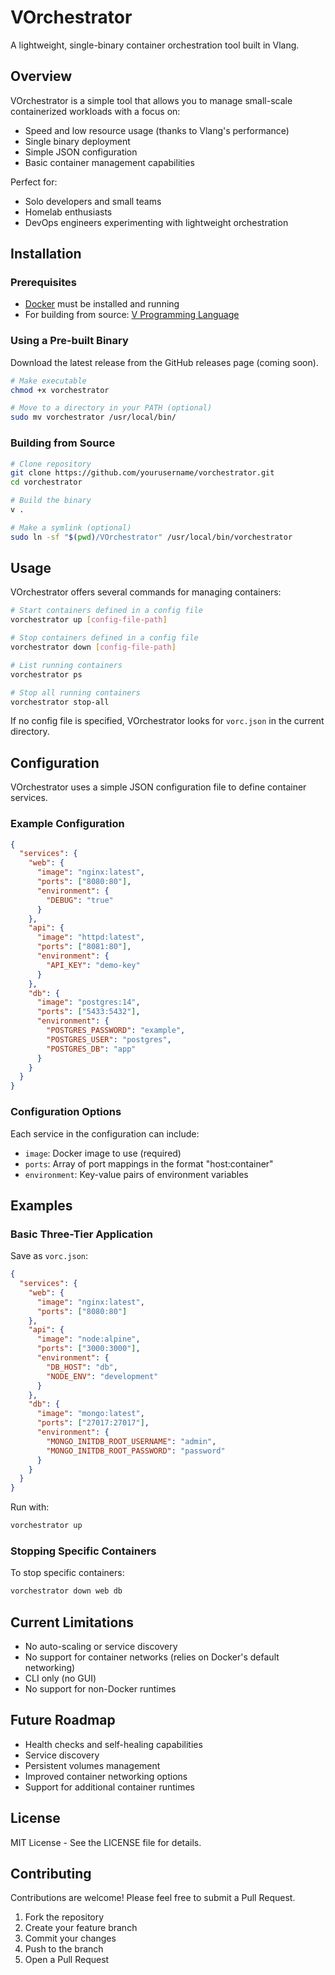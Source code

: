 # VOrchestrator

A lightweight, single-binary container orchestration tool built in Vlang.

## Overview

VOrchestrator is a simple tool that allows you to manage small-scale containerized workloads with a focus on:

- Speed and low resource usage (thanks to Vlang's performance)
- Single binary deployment
- Simple JSON configuration
- Basic container management capabilities

Perfect for:
- Solo developers and small teams
- Homelab enthusiasts
- DevOps engineers experimenting with lightweight orchestration

## Installation

### Prerequisites

- [Docker](https://docs.docker.com/get-docker/) must be installed and running
- For building from source: [V Programming Language](https://vlang.io/)

### Using a Pre-built Binary

Download the latest release from the GitHub releases page (coming soon).

```bash
# Make executable
chmod +x vorchestrator

# Move to a directory in your PATH (optional)
sudo mv vorchestrator /usr/local/bin/
```

### Building from Source

```bash
# Clone repository
git clone https://github.com/yourusername/vorchestrator.git
cd vorchestrator

# Build the binary
v .

# Make a symlink (optional)
sudo ln -sf "$(pwd)/VOrchestrator" /usr/local/bin/vorchestrator
```

## Usage

VOrchestrator offers several commands for managing containers:

```bash
# Start containers defined in a config file
vorchestrator up [config-file-path]

# Stop containers defined in a config file
vorchestrator down [config-file-path]

# List running containers
vorchestrator ps

# Stop all running containers
vorchestrator stop-all
```

If no config file is specified, VOrchestrator looks for `vorc.json` in the current directory.

## Configuration

VOrchestrator uses a simple JSON configuration file to define container services.

### Example Configuration

```json
{
  "services": {
    "web": {
      "image": "nginx:latest",
      "ports": ["8080:80"],
      "environment": {
        "DEBUG": "true"
      }
    },
    "api": {
      "image": "httpd:latest",
      "ports": ["8081:80"],
      "environment": {
        "API_KEY": "demo-key"
      }
    },
    "db": {
      "image": "postgres:14",
      "ports": ["5433:5432"],
      "environment": {
        "POSTGRES_PASSWORD": "example",
        "POSTGRES_USER": "postgres",
        "POSTGRES_DB": "app"
      }
    }
  }
}
```

### Configuration Options

Each service in the configuration can include:

- `image`: Docker image to use (required)
- `ports`: Array of port mappings in the format "host:container"
- `environment`: Key-value pairs of environment variables

## Examples

### Basic Three-Tier Application

Save as `vorc.json`:

```json
{
  "services": {
    "web": {
      "image": "nginx:latest",
      "ports": ["8080:80"]
    },
    "api": {
      "image": "node:alpine",
      "ports": ["3000:3000"],
      "environment": {
        "DB_HOST": "db",
        "NODE_ENV": "development"
      }
    },
    "db": {
      "image": "mongo:latest",
      "ports": ["27017:27017"],
      "environment": {
        "MONGO_INITDB_ROOT_USERNAME": "admin",
        "MONGO_INITDB_ROOT_PASSWORD": "password"
      }
    }
  }
}
```

Run with:

```bash
vorchestrator up
```

### Stopping Specific Containers

To stop specific containers:

```bash
vorchestrator down web db
```

## Current Limitations

- No auto-scaling or service discovery
- No support for container networks (relies on Docker's default networking)
- CLI only (no GUI)
- No support for non-Docker runtimes

## Future Roadmap

- Health checks and self-healing capabilities
- Service discovery
- Persistent volumes management
- Improved container networking options
- Support for additional container runtimes

## License

MIT License - See the LICENSE file for details.

## Contributing

Contributions are welcome! Please feel free to submit a Pull Request.

1. Fork the repository
2. Create your feature branch
3. Commit your changes
4. Push to the branch
5. Open a Pull Request

